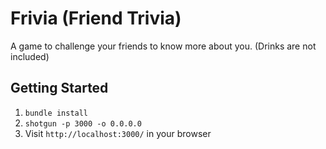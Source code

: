 Frivia (Friend Trivia)
=============

A game to challenge your friends to know more about you. (Drinks are not included)

## Getting Started

1. `bundle install`
2. `shotgun -p 3000 -o 0.0.0.0`
3. Visit `http://localhost:3000/` in your browser
